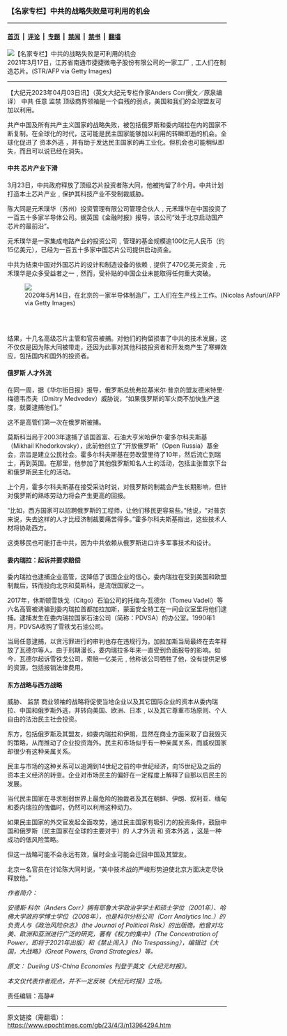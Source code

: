 ### 【名家专栏】中共的战略失败是可利用的机会

---

#### [首页](../../../..?n13964294) &nbsp;|&nbsp; [评论](../../../../../epoch-comment?n13964294) &nbsp;|&nbsp; [专题](../../../../../epoch-special?n13964294) &nbsp;|&nbsp; [禁闻](../../../../../epoch-news?n13964294) &nbsp;|&nbsp; [禁书](../../../../../books?n13964294) &nbsp;|&nbsp; [翻墙](https://github.com/gfw-breaker/nogfw/blob/master/README.md?n13964294)


<div><img alt="【名家专栏】中共的战略失败是可利用的机会" class="attachment-djy_600_400 size-djy_600_400 wp-post-image" src="https://i.epochtimes.com/assets/uploads/2023/04/id13964467-GettyImages-12317621931-600x400.jpg"/>
<div class="caption">
 2021年3月17日，江苏省南通市捷捷微电子股份有限公司的一家工厂﹐工人们在制造芯片。(STR/AFP via Getty Images)
</div></div><hr/><div class="post_content" id="artbody" itemprop="articleBody">
 <!-- article content begin -->
 <p>
  【大纪元2023年04月03日讯】（英文大纪元专栏作家Anders Corr撰文／原泉编译）
  <ok href="https://www.epochtimes.com/gb/tag/%E4%B8%AD%E5%85%B1.html">
   中共
  </ok>
  任意
  <ok href="https://www.epochtimes.com/gb/tag/%E7%9B%91%E7%A6%81.html">
   监禁
  </ok>
  顶级商界领袖是一个自残的弱点，美国和我们的全球盟友可加以利用。
 </p>
 <p>
  共产中国及所有共产主义国家的战略失败，被包括俄罗斯和委内瑞拉在内的国家不断复制。在全球化的时代，这可能是民主国家能够加以利用的转瞬即逝的机会。全球化促进了
  <ok href="https://www.epochtimes.com/gb/tag/%E8%B5%84%E6%9C%AC%E5%A4%96%E9%80%83.html">
   资本外逃
  </ok>
  ，并有助于发达民主国家的再工业化。但机会也可能稍纵即失，而且可以说已经在消失。
 </p>
 <h4>
  <ok href="https://www.epochtimes.com/gb/tag/%E4%B8%AD%E5%85%B1.html">
   中共
  </ok>
  芯片产业下滑
 </h4>
 <p>
  3月23日，中共政府释放了顶级芯片投资者陈大同，他被拘留了8个月。中共计划打造本土芯片产业﹐保护其科技产业不受制裁威胁。
 </p>
 <p>
  陈大同是元禾璞华（苏州）投资管理有限公司管理合伙人﹐元禾璞华在中国投资了一百五十多家半导体公司。据英国《金融时报》报导，该公司“处于北京启动国产芯片的最前沿”。
 </p>
 <p>
  元禾璞华是一家集成电路产业的投资公司﹐管理的基金规模逾100亿元人民币（约15亿美元），已经为一百五十多家中国芯片公司提供启动资金。
 </p>
 <p>
  中共为结束中国对外国芯片的设计和制造设备的依赖﹐提供了470亿美元资金﹐元禾璞华是众多受益者之一﹐然而，受补贴的中国企业未能取得任何重大突破。
 </p>
 <figure class="wp-caption aligncenter" style="width: 602px">
  <ok href=" https://img.theepochtimes.com/assets/uploads/2021/03/02/GettyImages-1212953471-1200x800.jpg" rel="noreferrer noopener" target="_blank">
   <img class="" src="https://img.theepochtimes.com/assets/uploads/2021/03/02/GettyImages-1212953471-1200x800.jpg"/>
  </ok>
  <br/><figcaption class="wp-caption-text">
   2020年5月14日，在北京的一家半导体制造厂，工人们在生产线上工作。(Nicolas Asfouri/AFP via Getty Images)
  </figcaption><br/>
 </figure><br/>
 <p>
  结果，十几名高级芯片主管和官员被捕。对他们的拘留损害了中共的技术发展，这不仅仅是因为陈大同被带走，还因为此事对其他科技投资者和开发商产生了寒蝉效应，包括国内和国外的投资者。
 </p>
 <h4>
  俄罗斯
  <ok href="https://www.epochtimes.com/gb/tag/%E4%BA%BA%E6%89%8D%E5%A4%96%E6%B5%81.html">
   人才外流
  </ok>
 </h4>
 <p>
  在同一周，据《华尔街日报》报导，俄罗斯总统弗拉基米尔‧普京的盟友德米特里‧梅德韦杰夫（Dmitry Medvedev）威胁说，“如果俄罗斯的军火商不加快生产速度，就要逮捕他们。”
 </p>
 <p>
  这不是高管们第一次在俄罗斯被捕。
 </p>
 <p>
  莫斯科当局于2003年逮捕了该国首富、石油大亨米哈伊尔‧霍多尔科夫斯基（Mikhail Khodorkovsky），此前他创立了“开放俄罗斯”（Open Russia）基金会，宗旨是建立公民社会。霍多尔科夫斯基在劳改营里待了10年，然后流亡到瑞士，再到英国。在那里，他参加了其他俄罗斯知名人士的活动，包括主张普京下台和俄罗斯民主化的活动。
 </p>
 <p>
  上个月，霍多尔科夫斯基在接受采访时说，对俄罗斯的制裁会产生长期影响，但针对俄罗斯的熟练劳动力将会产生更高的回报。
 </p>
 <p>
  “比如，西方国家可以招聘俄罗斯的工程师，让他们移民更容易些。”他说，“对普京来说，失去这样的人才比经济制裁要痛苦得多。”霍多尔科夫斯基指出，这些技术人材将协助西方。
 </p>
 <p>
  这类移民也可能打击中共，因为中共依赖从俄罗斯进口许多军事技术和设计。
 </p>
 <h4>
  委内瑞拉：起诉并要求赔偿
 </h4>
 <p>
  委内瑞拉也逮捕企业高管，这降低了该国企业的信心，委内瑞拉在受到美国和欧盟制裁后，转而投向北京和莫斯科，是流氓国家之一。
 </p>
 <p>
  2017年，休斯顿雪铁戈（Citgo）石油公司的托梅乌‧瓦德尔（Tomeu Vadell）等六名高管被诱骗到委内瑞拉首都加拉加斯，蒙面安全特工在一间会议室里将他们逮捕。逮捕发生在委内瑞拉国家石油公司（简称：PDVSA）的办公室。1990年1月，PDVSA收购了雪铁戈石油公司。
 </p>
 <p>
  当局任意逮捕，以贪污罪进行的审判也存在违规行为。加拉加斯当局最终在去年释放了瓦德尔等人。由于刑期漫长，委内瑞拉多年来一直受到负面报导的影响。如今，瓦德尔起诉雪铁戈公司，索赔一亿美元﹐他称该公司牺牲了他，没有提供足够的资源，包括报销法律费用。
 </p>
 <h4>
  东方战略与西方战略
 </h4>
 <p>
  威胁、
  <ok href="https://www.epochtimes.com/gb/tag/%E7%9B%91%E7%A6%81.html">
   监禁
  </ok>
  商业领袖的战略将促使当地企业以及其它国际企业的资本从委内瑞拉、中国和俄罗斯外逃，并转向美国、欧洲、日本﹐以及其它尊重市场原则、个人自由的法治民主社会投资。
 </p>
 <p>
  东方，包括俄罗斯及其盟友，如委内瑞拉和伊朗，显然在商业方面采取了自我毁灭的策略，从而推动了企业投资海外。民主和市场似乎有一种亲属关系，而威权国家却很少有这种亲属关系。
 </p>
 <p>
  民主与市场的这种关系可以追溯到14世纪之前的中世纪经济，向15世纪及之后的资本主义经济的转变。企业对市场民主的偏好在一定程度上解释了自那以后民主的发展。
 </p>
 <p>
  当代民主国家在寻求削弱世界上最危险的独裁者及其在朝鲜、伊朗、叙利亚、缅甸和委内瑞拉的傀儡时，仍然可以利用这种动力。
 </p>
 <p>
  如果民主国家的外交官发起全面攻势，通过民主国家有吸引力的投资条件，鼓励中国和俄罗斯（民主国家在全球的主要对手）的
  <ok href="https://www.epochtimes.com/gb/tag/%E4%BA%BA%E6%89%8D%E5%A4%96%E6%B5%81.html">
   人才外流
  </ok>
  和
  <ok href="https://www.epochtimes.com/gb/tag/%E8%B5%84%E6%9C%AC%E5%A4%96%E9%80%83.html">
   资本外逃
  </ok>
  ，这是一种成功的低风险策略。
 </p>
 <p>
  但这一战略可能不会永远有效，届时企业可能会迁回中国及其盟友。
 </p>
 <p>
  北京一名官员在讨论陈大同时说，“美中技术战的严峻形势迫使北京方面决定尽快释放他。”
 </p>
 <p>
  <em>
   作者简介：
  </em>
 </p>
 <p>
  <em>
   安德斯‧科尔（Anders Corr）拥有耶鲁大学政治学学士和硕士学位（2001年）、哈佛大学政府学博士学位（2008年），也是科尔分析公司（Corr Analytics Inc.）的负责人与《政治风险杂志》（the Journal of Political Risk）的出版商。他曾对北美、欧洲和亚洲进行广泛的研究，著有《权力的集中》（The Concentration of Power，即将于2021年出版）和《禁止闯入》（No Trespassing），编辑过《大国，大战略》（Great Powers, Grand Strategies）等。
  </em>
 </p>
 <p>
  <em>
   原文：
   <ok href="https://www.theepochtimes.com/dueling-us-china-economies_5151020.html" rel="noopener noreferrer" target="_blank">
    Dueling US-China Economies
   </ok>
   刊登于英文《大纪元时报》。
  </em>
 </p>
 <p>
  <em>
   本文仅代表作者观点，并不一定反映《大纪元时报》立场。
  </em>
 </p>
 <p>
  责任编辑：高静#
 </p>
 <!-- article content end -->
 <div id="below_article_ad">
 </div>
</div>


---

原文链接（需翻墙）：https://www.epochtimes.com/gb/23/4/3/n13964294.htm